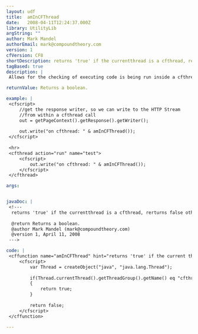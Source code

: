 ```yaml
---
layout: udf
title:  amInCFThread
date:   2008-04-11T12:24:37.000Z
library: UtilityLib
argString: ""
author: Mark Mandel
authorEmail: mark@compoundtheory.com
version: 1
cfVersion: CF8
shortDescription: returns 'true' if the currentthread is a cfthread, rerturns false otherwise
tagBased: true
description: |
 Allows for the checking of executing code is being run inside a cfthread block or not.

returnValue: Returns a boolean.

example: |
 <cfscript>
     //get the response writer, so we can write to the HTTP Stream 
     //from within a cfthread call
     out = getPageContext().getResponse().getWriter();
 
     out.write("on cfthread: " & amInCFThread());
 </cfscript>
 
 <hr>
 <cfthread action="run" name="test">
     <cfscript>
         out.write("on cfthread: " & amInCFThread());
     </cfscript>
 </cfthread>

args:


javaDoc: |
 <!---
  returns 'true' if the currentthread is a cfthread, rerturns false otherwise
  
  @return Returns a boolean. 
  @author Mark Mandel (mark@compoundtheory.com) 
  @version 1, April 11, 2008 
 --->

code: |
 <cffunction name="amInCFThread" hint="returns 'true' if the current thread if a cfthread, rerturns false otherwise" access="public" returntype="boolean" output="false">
     <cfscript>
         var Thread = createObject("java", "java.lang.Thread");
 
         if(Thread.currentThread().getThreadGroup().getName() eq "cfthread")
         {
             return true;
         }
 
         return false;
     </cfscript>
 </cffunction>

---
```


